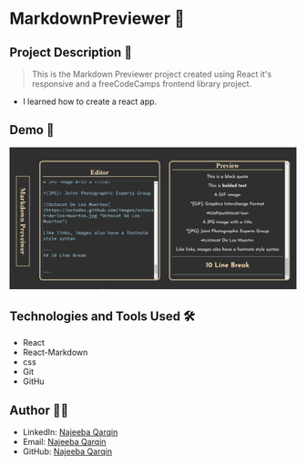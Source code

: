 # MarkdownPreviewer 🚀

## Project Description 📝

> This is the Markdown Previewer project created using React it's responsive and a freeCodeCamps frontend library project.

- I learned how to create a react app.


## Demo 📸

![Demo](/src/images/Demo.png)


## Technologies and Tools Used 🛠️


- React
- React-Markdown
- css
- Git
- GitHu


## Author 👩‍💻


- LinkedIn: [Najeeba Qarqin](https://www.linkedin.com/in/najeeba-qarqin-5419502ab?utm_source=share&utm_campaign=share_via&utm_content=profile&utm_medium=android_app)
- Email: [Najeeba Qarqin](najeebaqarqin@gmail.com)
- GitHub: [Najeeba Qarqin](https://github.com/Najeeba-Qarqin)
